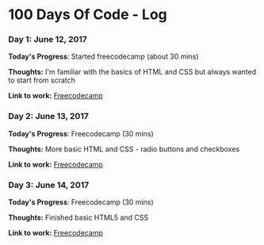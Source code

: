 # 100 Days Of Code - Log

### Day 1: June 12, 2017

**Today's Progress**: Started freecodecamp (about 30 mins)

**Thoughts:** I'm familiar with the basics of HTML and CSS but always wanted to start from scratch

**Link to work:** [Freecodecamp](https://www.freecodecamp.com)

### Day 2: June 13, 2017

**Today's Progress**: Freecodecamp (30 mins)

**Thoughts:** More basic HTML and CSS - radio buttons and checkboxes

**Link to work:** [Freecodecamp](https://www.freecodecamp.com)


### Day 3: June 14, 2017

**Today's Progress**: Freecodecamp (30 mins)

**Thoughts:** Finished basic HTML5 and CSS

**Link to work:** [Freecodecamp](https://www.freecodecamp.com)
